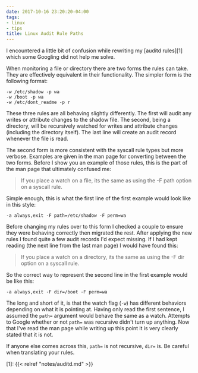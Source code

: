 ```yaml
---
date: 2017-10-16 23:20:20-04:00
tags:
- linux
- tips
title: Linux Audit Rule Paths
---
```


I encountered a little bit of confusion while rewriting my [auditd rules][1]
which some Googling did not help me solve.

When monitoring a file or directory there are two forms the rules can take.
They are effectively equivalent in their functionality. The simpler form is the
following format:

```
-w /etc/shadow -p wa
-w /boot -p wa
-w /etc/dont_readme -p r
```

These three rules are all behaving slightly differently. The first will audit
any writes or attribute changes to the shadow file. The second, being a
directory, will be recursively watched for writes and attribute changes
(including the directory itself). The last line will create an audit record
whenever the file is read.

The second form is more consistent with the syscall rule types but more
verbose. Examples are given in the man page for converting between the two
forms. Before I show you an example of those rules, this is the part of the man
page that ultimately confused me:

> If you place a watch on a file, its the same as using the -F path option on a
> syscall rule.

Simple enough, this is what the first line of the first example would look like
in this style:

```
-a always,exit -F path=/etc/shadow -F perm=wa
```

Before changing my rules over to this form I checked a couple to ensure they
were behaving correctly then migrated the rest. After applying the new rules I
found quite a few audit records I'd expect missing. If I had kept reading (the
next line from the last man page) I would have found this:

> If you place a watch on a directory, its the same as using the -F dir option
> on a syscall rule.

So the correct way to represent the second line in the first example would be
like this:

```
-a always,exit -F dir=/boot -F perm=wa
```

The long and short of it, is that the watch flag (`-w`) has different behaviors
depending on what it is pointing at. Having only read the first sentence, I
assumed the `path=` argument would behave the same as a watch. Attempts to
Google whether or not `path=` was recursive didn't turn up anything. Now that
I've read the man page while writing up this point it is very clearly stated
that it is not.

If anyone else comes across this, `path=` is not recursive, `dir=` is. Be
careful when translating your rules.

[1]: {{< relref "notes/auditd.md" >}}
